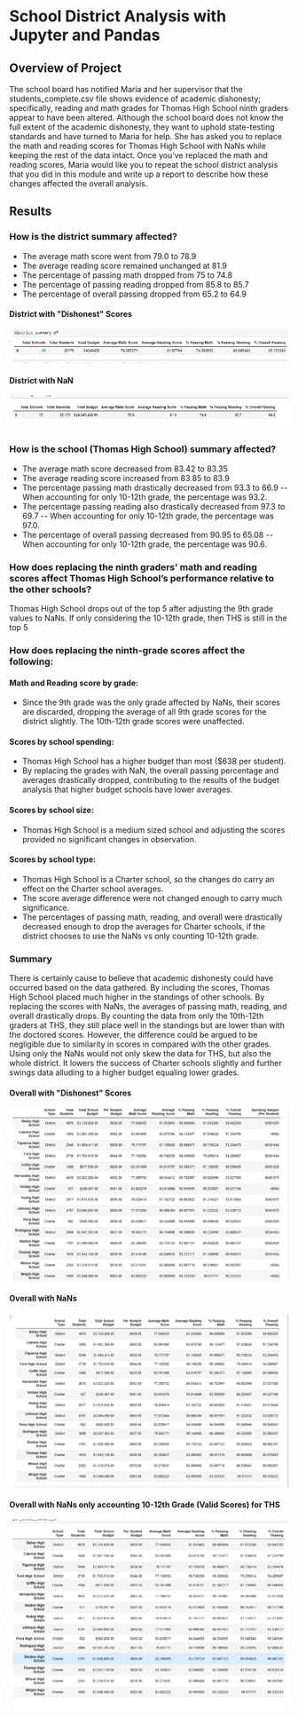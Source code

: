 # School District Analysis with Jupyter and Pandas

## Overview of Project
The school board has notified Maria and her supervisor that the students_complete.csv file shows evidence of academic dishonesty; specifically, reading and math grades for Thomas High School ninth graders appear to have been altered. Although the school board does not know the full extent of the academic dishonesty, they want to uphold state-testing standards and have turned to Maria for help. She has asked you to replace the math and reading scores for Thomas High School with NaNs while keeping the rest of the data intact. Once you’ve replaced the math and reading scores, Maria would like you to repeat the school district analysis that you did in this module and write up a report to describe how these changes affected the overall analysis.

## Results

### How is the district summary affected?
* The average math score went from 79.0 to 78.9
* The average reading score remained unchanged at 81.9
* The percentage of passing math dropped from 75 to 74.8
* The percentage of passing reading dropped from 85.8 to 85.7
* The percentage of overall passing dropped from 65.2 to 64.9
#### District with "Dishonest" Scores
![image_name](./Resources/District-NonNaN.png)
#### District with NaN
![image_name](./Resources/District-NaN.png)

### How is the school (Thomas High School) summary affected?
* The average math score decreased from 83.42 to 83.35
* The average reading score increased from 83.85 to 83.9
* The percentage passing math drastically decreased from 93.3 to 66.9 -- When accounting for only 10-12th grade, the percentage was 93.2.
* The percentage passing reading also drastically decreased from 97.3 to 69.7 -- When accounting for only 10-12th grade, the percentage was 97.0.
* The percentage of overall passing decreased from 90.95 to 65.08 -- When accounting for only 10-12th grade, the percentage was 90.6.

### How does replacing the ninth graders’ math and reading scores affect Thomas High School’s performance relative to the other schools?
Thomas High School drops out of the top 5 after adjusting the 9th grade values to NaNs.  If only considering the 10-12th grade, then THS is still in the top 5

### How does replacing the ninth-grade scores affect the following:

#### Math and Reading score by grade:
* Since the 9th grade was the only grade affected by NaNs, their scores are discarded, dropping the average of all 9th grade scores for the district slightly.  The 10th-12th grade scores were unaffected.

#### Scores by school spending:
* Thomas High School has a higher budget than most ($638 per student).
* By replacing the grades with NaN, the overall passing percentage and averages drastically dropped, contributing to the results of the budget analysis that higher budget schools have lower averages.

#### Scores by school size:
* Thomas High School is a medium sized school and adjusting the scores provided no significant changes in observation.

#### Scores by school type:
* Thomas High School is a Charter school, so the changes do carry an effect on the Charter school averages.
* The score average difference were not changed enough to carry much significance.
* The percentages of passing math, reading, and overall were drastically decreased enough to drop the averages for Charter schools, if the district chooses to use the NaNs vs only counting 10-12th grade.

### Summary
There is certainly cause to believe that academic dishonesty could have occurred based on the data gathered.  By including the scores, Thomas High School placed much higher in the standings of other schools.  By replacing the scores with NaNs, the averages of passing math, reading, and overall drastically drops.  By counting the data from only the 10th-12th graders at THS, they still place well in the standings but are lower than with the doctored scores.  However, the difference could be argued to be negligible due to similarity in scores in compared with the other grades.  Using only the NaNs would not only skew the data for THS, but also the whole district.  It lowers the success of Charter schools slightly and further swings data alluding to a higher budget equaling lower grades.  

#### Overall with "Dishonest" Scores
![image_name](./Resources/Overall-NonNaN.png)

#### Overall with NaNs
![image_name](./Resources/Overall-NaN.png)

#### Overall with NaNs only accounting 10-12th Grade (Valid Scores) for THS
![image_name](./Resources/Overall-10-12.png)

